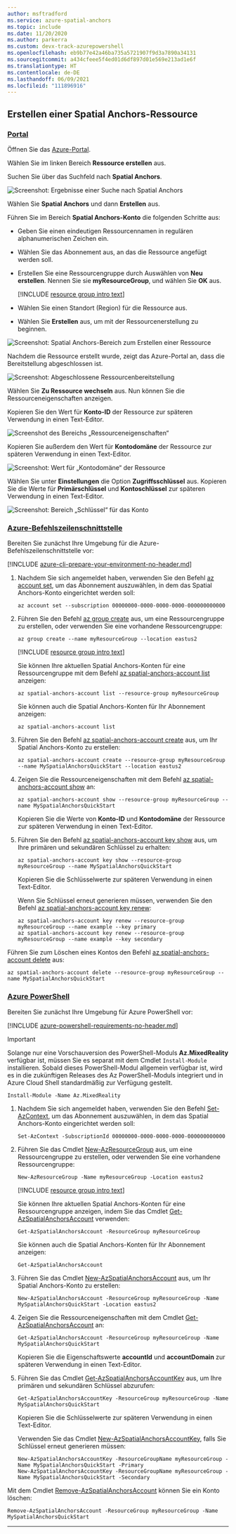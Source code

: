 ```yaml
---
author: msftradford
ms.service: azure-spatial-anchors
ms.topic: include
ms.date: 11/20/2020
ms.author: parkerra
ms.custom: devx-track-azurepowershell
ms.openlocfilehash: eb9b77e42a46ba735a5721907f9d3a7890a34131
ms.sourcegitcommit: a434cfeee5f4ed01d6df897d01e569e213ad1e6f
ms.translationtype: HT
ms.contentlocale: de-DE
ms.lasthandoff: 06/09/2021
ms.locfileid: "111896916"
---
```

## <a name="create-a-spatial-anchors-resource"></a>Erstellen einer Spatial Anchors-Ressource

### <a name="portal"></a>[Portal](#tab/azure-portal)

Öffnen Sie das <a href="https://portal.azure.com" target="_blank">Azure-Portal</a>.

Wählen Sie im linken Bereich **Ressource erstellen** aus.

Suchen Sie über das Suchfeld nach **Spatial Anchors**.

![Screenshot: Ergebnisse einer Suche nach Spatial Anchors](./media/spatial-anchors-get-started-create-resource/portal-search.png)

Wählen Sie **Spatial Anchors** und dann **Erstellen** aus.

Führen Sie im Bereich **Spatial Anchors-Konto** die folgenden Schritte aus:

* Geben Sie einen eindeutigen Ressourcennamen in regulären alphanumerischen Zeichen ein.
* Wählen Sie das Abonnement aus, an das die Ressource angefügt werden soll.
* Erstellen Sie eine Ressourcengruppe durch Auswählen von **Neu erstellen**. Nennen Sie sie **myResourceGroup**, und wählen Sie **OK** aus.

  [!INCLUDE [resource group intro text](resource-group.md)]

* Wählen Sie einen Standort (Region) für die Ressource aus.
* Wählen Sie **Erstellen** aus, um mit der Ressourcenerstellung zu beginnen.

![Screenshot: Spatial Anchors-Bereich zum Erstellen einer Ressource](./media/spatial-anchors-get-started-create-resource/create-resource-form.png)

Nachdem die Ressource erstellt wurde, zeigt das Azure-Portal an, dass die Bereitstellung abgeschlossen ist.

![Screenshot: Abgeschlossene Ressourcenbereitstellung](./media/spatial-anchors-get-started-create-resource/deployment-complete.png)

Wählen Sie **Zu Ressource wechseln** aus. Nun können Sie die Ressourceneigenschaften anzeigen.

Kopieren Sie den Wert für **Konto-ID** der Ressource zur späteren Verwendung in einen Text-Editor.

![Screenshot des Bereichs „Ressourceneigenschaften“](./media/spatial-anchors-get-started-create-resource/view-resource-accountid.png)

Kopieren Sie außerdem den Wert für **Kontodomäne** der Ressource zur späteren Verwendung in einen Text-Editor.

![Screenshot: Wert für „Kontodomäne“ der Ressource](./media/spatial-anchors-get-started-create-resource/view-resource-domain.png)

Wählen Sie unter **Einstellungen** die Option **Zugriffsschlüssel** aus. Kopieren Sie die Werte für **Primärschlüssel** und **Kontoschlüssel** zur späteren Verwendung in einen Text-Editor.

![Screenshot: Bereich „Schlüssel“ für das Konto](./media/spatial-anchors-get-started-create-resource/view-account-key.png)

### <a name="azure-cli"></a>[Azure-Befehlszeilenschnittstelle](#tab/azure-cli)

Bereiten Sie zunächst Ihre Umgebung für die Azure-Befehlszeilenschnittstelle vor:

[!INCLUDE [azure-cli-prepare-your-environment-no-header.md](azure-cli-prepare-your-environment-no-header.md)]

1. Nachdem Sie sich angemeldet haben, verwenden Sie den Befehl [az account set](/cli/azure/account#az_account_set), um das Abonnement auszuwählen, in dem das Spatial Anchors-Konto eingerichtet werden soll:

   ```azurecli
   az account set --subscription 00000000-0000-0000-0000-000000000000
   ```

1. Führen Sie den Befehl [az group create](/cli/azure/group#az_group_create) aus, um eine Ressourcengruppe zu erstellen, oder verwenden Sie eine vorhandene Ressourcengruppe:

   ```azurecli
   az group create --name myResourceGroup --location eastus2
   ```

   [!INCLUDE [resource group intro text](resource-group.md)]

   Sie können Ihre aktuellen Spatial Anchors-Konten für eine Ressourcengruppe mit dem Befehl [az spatial-anchors-account list](/cli/azure/spatial-anchors-account#az_spatial_anchors_account_list) anzeigen:

   ```azurecli
   az spatial-anchors-account list --resource-group myResourceGroup
   ```

   Sie können auch die Spatial Anchors-Konten für Ihr Abonnement anzeigen:

   ```azurecli
   az spatial-anchors-account list
   ```

1. Führen Sie den Befehl [az spatial-anchors-account create](/cli/azure/spatial-anchors-account#az_spatial_anchors_account_create) aus, um Ihr Spatial Anchors-Konto zu erstellen:

   ```azurecli
   az spatial-anchors-account create --resource-group myResourceGroup --name MySpatialAnchorsQuickStart --location eastus2
   ```

1. Zeigen Sie die Ressourceneigenschaften mit dem Befehl [az spatial-anchors-account show](/cli/azure/spatial-anchors-account#az_spatial_anchors_account_show) an:

   ```azurecli
   az spatial-anchors-account show --resource-group myResourceGroup --name MySpatialAnchorsQuickStart
   ```

   Kopieren Sie die Werte von **Konto-ID** und **Kontodomäne** der Ressource zur späteren Verwendung in einen Text-Editor.

1. Führen Sie den Befehl [az spatial-anchors-account key show](/cli/azure/spatial-anchors-account/key#az_spatial_anchors_account_key_show) aus, um Ihre primären und sekundären Schlüssel zu erhalten:

   ```azurecli
   az spatial-anchors-account key show --resource-group myResourceGroup --name MySpatialAnchorsQuickStart
   ```

   Kopieren Sie die Schlüsselwerte zur späteren Verwendung in einen Text-Editor.

   Wenn Sie Schlüssel erneut generieren müssen, verwenden Sie den Befehl [az spatial-anchors-account key renew](/cli/azure/spatial-anchors-account/key#az_spatial_anchors_account_key_renew):

   ```azurecli
   az spatial-anchors-account key renew --resource-group myResourceGroup --name example --key primary
   az spatial-anchors-account key renew --resource-group myResourceGroup --name example --key secondary
   ```

Führen Sie zum Löschen eines Kontos den Befehl [az spatial-anchors-account delete](/cli/azure/spatial-anchors-account#az_spatial_anchors_account_delete) aus:

```azurecli
az spatial-anchors-account delete --resource-group myResourceGroup --name MySpatialAnchorsQuickStart
```

### <a name="azure-powershell"></a>[Azure PowerShell](#tab/azure-powershell)

Bereiten Sie zunächst Ihre Umgebung für Azure PowerShell vor:

[!INCLUDE [azure-powershell-requirements-no-header.md](azure-powershell-requirements-no-header.md)]

> [!IMPORTANT]
> Solange nur eine Vorschauversion des PowerShell-Moduls **Az.MixedReality** verfügbar ist, müssen Sie es separat mit dem Cmdlet `Install-Module` installieren. Sobald dieses PowerShell-Modul allgemein verfügbar ist, wird es in die zukünftigen Releases des Az PowerShell-Moduls integriert und in Azure Cloud Shell standardmäßig zur Verfügung gestellt.

```azurepowershell-interactive
Install-Module -Name Az.MixedReality
```

1. Nachdem Sie sich angemeldet haben, verwenden Sie den Befehl [Set-AzContext](/powershell/module/az.accounts/set-azcontext), um das Abonnement auszuwählen, in dem das Spatial Anchors-Konto eingerichtet werden soll:

   ```azurepowershell-interactive
   Set-AzContext -SubscriptionId 00000000-0000-0000-0000-000000000000
   ```

1. Führen Sie das Cmdlet [New-AzResourceGroup](/powershell/module/az.resources/new-azresourcegroup) aus, um eine Ressourcengruppe zu erstellen, oder verwenden Sie eine vorhandene Ressourcengruppe:

   ```azurepowershell-interactive
   New-AzResourceGroup -Name myResourceGroup -Location eastus2
   ```

   [!INCLUDE [resource group intro text](resource-group.md)]

   Sie können Ihre aktuellen Spatial Anchors-Konten für eine Ressourcengruppe anzeigen, indem Sie das Cmdlet [Get-AzSpatialAnchorsAccount](/powershell/module/az.mixedreality/get-azspatialanchorsaccount) verwenden:

   ```azurepowershell-interactive
   Get-AzSpatialAnchorsAccount -ResourceGroup myResourceGroup
   ```

   Sie können auch die Spatial Anchors-Konten für Ihr Abonnement anzeigen:

   ```azurepowershell-interactive
   Get-AzSpatialAnchorsAccount
   ```

1. Führen Sie das Cmdlet [New-AzSpatialAnchorsAccount](/powershell/module/az.mixedreality/new-azspatialanchorsaccount) aus, um Ihr Spatial Anchors-Konto zu erstellen:

   ```azurepowershell-interactive
   New-AzSpatialAnchorsAccount -ResourceGroup myResourceGroup -Name MySpatialAnchorsQuickStart -Location eastus2
   ```

1. Zeigen Sie die Ressourceneigenschaften mit dem Cmdlet [Get-AzSpatialAnchorsAccount](/powershell/module/az.mixedreality/get-azspatialanchorsaccount) an:

   ```azurepowershell-interactive
   Get-AzSpatialAnchorsAccount -ResourceGroup myResourceGroup -Name MySpatialAnchorsQuickStart
   ```

   Kopieren Sie die Eigenschaftswerte **accountId** und **accountDomain** zur späteren Verwendung in einen Text-Editor.

1. Führen Sie das Cmdlet [Get-AzSpatialAnchorsAccountKey](/powershell/module/az.mixedreality/get-azspatialanchorsaccountkey) aus, um Ihre primären und sekundären Schlüssel abzurufen:

   ```azurepowershell-interactive
   Get-AzSpatialAnchorsAccountKey -ResourceGroup myResourceGroup -Name MySpatialAnchorsQuickStart
   ```

   Kopieren Sie die Schlüsselwerte zur späteren Verwendung in einen Text-Editor.

   Verwenden Sie das Cmdlet [New-AzSpatialAnchorsAccountKey](/powershell/module/az.mixedreality/new-azspatialanchorsaccountkey), falls Sie Schlüssel erneut generieren müssen:

   ```azurepowershell-interactive
   New-AzSpatialAnchorsAccountKey -ResourceGroupName myResourceGroup -Name MySpatialAnchorsQuickStart -Primary
   New-AzSpatialAnchorsAccountKey -ResourceGroupName myResourceGroup -Name MySpatialAnchorsQuickStart -Secondary
   ```

Mit dem Cmdlet [Remove-AzSpatialAnchorsAccount](/powershell/module/az.mixedreality/remove-azspatialanchorsaccount) können Sie ein Konto löschen:

```azurepowershell-interactive
Remove-AzSpatialAnchorsAccount -ResourceGroup myResourceGroup -Name MySpatialAnchorsQuickStart
```

---
